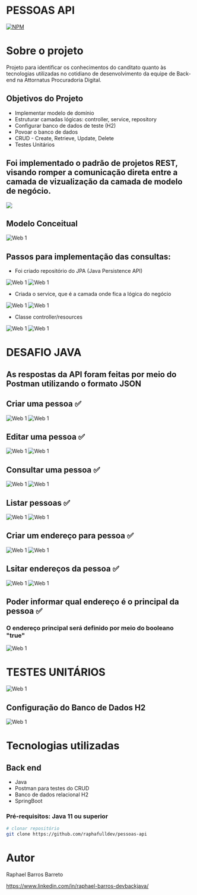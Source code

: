 # PESSOAS API
[![NPM](https://img.shields.io/npm/l/react)](https://github.com/raphafulldev/assets/blob/main/LICENSE) 

# Sobre o projeto

Projeto para identificar os conhecimentos do canditato quanto às tecnologias utilizadas no cotidiano de desenvolvimento da equipe de Back-end na Attornatus Procuradoria Digital.

## Objetivos do Projeto
- Implementar modelo de domínio
- Estruturar camadas lógicas: controller, service, repository
- Configurar banco de dados de teste (H2)
- Povoar o banco de dados
- CRUD - Create, Retrieve, Update, Delete
- Testes Unitários 


## Foi implementado o padrão de projetos REST, visando romper a comunicação direta entre a camada de vizualização da camada de modelo de negócio.
![](https://github.com/raphafulldev/assets/blob/main/images/WhatsApp%20Image%202023-02-17%20at%2013.58.17.jpeg)

## Modelo Conceitual
![Web 1](https://github.com/raphafulldev/assets/blob/main/images/2.jpeg)

## Passos para implementação das consultas:
- Foi criado repositório do JPA (Java Persistence API)

![Web 1](https://github.com/raphafulldev/assets/blob/main/images/WhatsApp%20Image%202023-02-17%20at%2010.27.31.jpeg)
![Web 1](https://github.com/raphafulldev/assets/blob/main/images/WhatsApp%20Image%202023-02-17%20at%2010.28.57.jpeg)
- Criada o service, que é a camada onde fica a lógica do negócio

![Web 1](https://github.com/raphafulldev/assets/blob/main/images/WhatsApp%20Image%202023-02-17%20at%2010.30.05.jpeg)
![Web 1](https://github.com/raphafulldev/assets/blob/main/images/WhatsApp%20Image%202023-02-17%20at%2010.31.14.jpeg)

- Classe controller/resources

![Web 1](https://github.com/raphafulldev/assets/blob/main/images/WhatsApp%20Image%202023-02-17%20at%2010.32.28.jpeg)
![Web 1](https://github.com/raphafulldev/assets/blob/main/images/WhatsApp%20Image%202023-02-17%20at%2010.33.48.jpeg)

# DESAFIO JAVA 
## As respostas da API foram feitas por meio do Postman utilizando o formato JSON
## Criar uma pessoa ✅
![Web 1](https://github.com/raphafulldev/assets/blob/main/images/WhatsApp%20Image%202023-02-18%20at%2009.11.04.jpeg)
![Web 1](https://github.com/raphafulldev/assets/blob/main/images/WhatsApp%20Image%202023-02-18%20at%2009.25.24.jpeg)
## Editar uma pessoa ✅
![Web 1](https://github.com/raphafulldev/assets/blob/main/images/WhatsApp%20Image%202023-02-18%20at%2009.35.37.jpeg)
![Web 1](https://github.com/raphafulldev/assets/blob/main/images/WhatsApp%20Image%202023-02-18%20at%2009.37.32.jpeg)
## Consultar uma pessoa ✅
![Web 1](https://github.com/raphafulldev/assets/blob/main/images/WhatsApp%20Image%202023-02-18%20at%2009.32.52.jpeg)
![Web 1](https://github.com/raphafulldev/assets/blob/main/images/WhatsApp%20Image%202023-02-18%20at%2009.33.46.jpeg)
## Listar pessoas ✅
![Web 1](https://github.com/raphafulldev/assets/blob/main/images/WhatsApp%20Image%202023-02-18%20at%2009.26.55.jpeg)
![Web 1](https://github.com/raphafulldev/assets/blob/main/images/WhatsApp%20Image%202023-02-18%20at%2009.30.47.jpeg)
## Criar um endereço para pessoa ✅
![Web 1](https://github.com/raphafulldev/assets/blob/main/images/WhatsApp%20Image%202023-02-18%20at%2009.40.36.jpeg)
![Web 1](https://github.com/raphafulldev/assets/blob/main/images/WhatsApp%20Image%202023-02-18%20at%2009.42.25.jpeg)
## Lsitar endereços da pessoa ✅
![Web 1](https://github.com/raphafulldev/assets/blob/main/images/WhatsApp%20Image%202023-02-18%20at%2009.44.04.jpeg)
![Web 1](https://github.com/raphafulldev/assets/blob/main/images/WhatsApp%20Image%202023-02-18%20at%2009.55.44.jpeg)
## Poder informar qual endereço é o principal da pessoa ✅
### O endereço principal será definido por meio do booleano "true"
![Web 1](https://github.com/raphafulldev/assets/blob/main/images/WhatsApp%20Image%202023-02-18%20at%2009.57.23.jpeg)

# TESTES UNITÁRIOS
![Web 1](https://github.com/raphafulldev/assets/blob/main/images/WhatsApp%20Image%202023-02-18%20at%2010.00.29.jpeg)


## Configuração do Banco de Dados H2
![Web 1](https://github.com/raphafulldev/assets/blob/main/images/WhatsApp%20Image%202023-02-17%20at%2010.39.40.jpeg)


# Tecnologias utilizadas
## Back end
- Java
- Postman para testes do CRUD
- Banco de dados relacional H2 
- SpringBoot

### Pré-requisitos: Java 11 ou superior

```bash
# clonar repositório
git clone https://github.com/raphafulldev/pessoas-api

```



# Autor

Raphael Barros Barreto

https://www.linkedin.com/in/raphael-barros-devbackjava/


